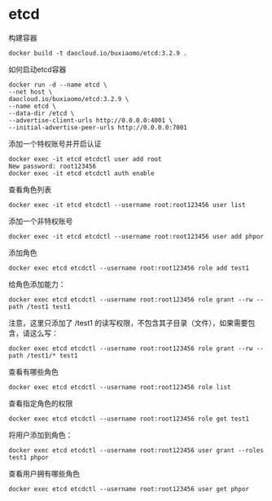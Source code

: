 # etcd

构建容器
```
docker build -t daocloud.io/buxiaomo/etcd:3.2.9 .
```

如何启动etcd容器
```
docker run -d --name etcd \
--net host \
daocloud.io/buxiaomo/etcd:3.2.9 \
--name etcd \
--data-dir /etcd \
--advertise-client-urls http://0.0.0.0:4001 \
--initial-advertise-peer-urls http://0.0.0.0:7001
```
添加一个特权账号并开启认证

    docker exec -it etcd etcdctl user add root
    New password: root123456
    docker exec -it etcd etcdctl auth enable

查看角色列表

    docker exec -it etcd etcdctl --username root:root123456 user list

添加一个非特权账号

    docker exec -it etcd etcdctl --username root:root123456 user add phpor
添加角色

    docker exec etcd etcdctl --username root:root123456 role add test1

给角色添加能力：

    docker exec etcd etcdctl --username root:root123456 role grant --rw --path /test1 test1
注意，这里只添加了 /test1 的读写权限，不包含其子目录（文件），如果需要包含，请这么写：

    docker exec etcd etcdctl --username root:root123456 role grant --rw --path /test1/* test1

查看有哪些角色

    docker exec etcd etcdctl --username root:root123456 role list

查看指定角色的权限

    docker exec etcd etcdctl --username root:root123456 role get test1

将用户添加到角色：

    docker exec etcd etcdctl --username root:root123456 user grant --roles test1 phpor

查看用户拥有哪些角色

    docker exec etcd etcdctl --username root:root123456 user get phpor
